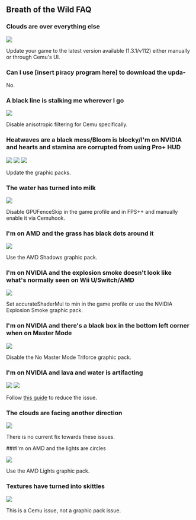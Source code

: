 ## Breath of the Wild FAQ

### Clouds are over everything else

![](https://cdn.discordapp.com/attachments/207547103726010368/372172658118492160/unknown.png)

Update your game to the latest version available (1.3.1/v112) either manually or through Cemu's UI.

### Can I use [insert piracy program here] to download the upda-

No.

### A black line is stalking me wherever I go

![](https://cdn.discordapp.com/attachments/207547103726010368/372172801647575040/unknown.png)

Disable anisotropic filtering for Cemu specifically.

### Heatwaves are a black mess/Bloom is blocky/I'm on NVIDIA and hearts and stamina are corrupted from using Pro+ HUD

![](https://cdn.discordapp.com/attachments/207547103726010368/372172841195536404/unknown.png)
![](https://cdn.discordapp.com/attachments/207547103726010368/372172857154732042/unknown.png)
![](https://cdn.discordapp.com/attachments/207547103726010368/372222567731429386/unknown.png)

Update the graphic packs.

### The water has turned into milk

![](https://cdn.discordapp.com/attachments/207547103726010368/372205680968335370/unknown.png)

Disable GPUFenceSkip in the game profile and in FPS++ and manually enable it via Cemuhook.

### I'm on AMD and the grass has black dots around it

![](https://cdn.discordapp.com/attachments/207547103726010368/372204881496375296/unknown.png)

Use the AMD Shadows graphic pack.

### I'm on NVIDIA and the explosion smoke doesn't look like what's normally seen on Wii U/Switch/AMD

![](https://cdn.discordapp.com/attachments/207547103726010368/372172637339910144/unknown.png)

Set accurateShaderMul to min in the game profile or use the NVIDIA Explosion Smoke graphic pack.

### I'm on NVIDIA and there's a black box in the bottom left corner when on Master Mode

![](https://cdn.discordapp.com/attachments/207547103726010368/372222832127639552/unknown.png)

Disable the No Master Mode Triforce graphic pack.

### I'm on NVIDIA and lava and water is artifacting

![](https://cdn.discordapp.com/attachments/207547103726010368/372217955741597706/unknown.png)
![](https://cdn.discordapp.com/attachments/207547103726010368/372220915012075520/unknown.png)

Follow [this guide](https://redd.it/6qwmon) to reduce the issue.

### The clouds are facing another direction

![](https://cdn.discordapp.com/attachments/207547103726010368/372204003649388554/unknown.png)

There is no current fix towards these issues.

###I'm on AMD and the lights are circles

![](https://cdn.discordapp.com/attachments/207547103726010368/372205190901792778/unknown.png)

Use the AMD Lights graphic pack.

### Textures have turned into skittles

![](https://cdn.discordapp.com/attachments/207547103726010368/372246903414325258/unknown.png)

This is a Cemu issue, not a graphic pack issue.
